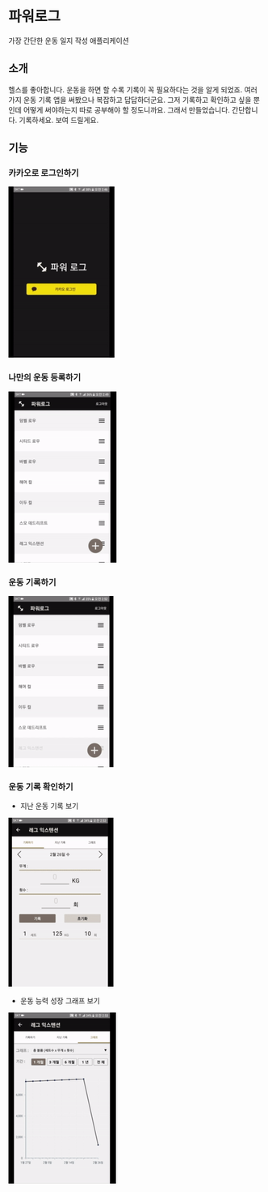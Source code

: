 # 파워로그

가장 간단한 운동 일지 작성 애플리케이션

## 소개

헬스를 좋아합니다. 운동을 하면 할 수록 기록이 꼭 필요하다는 것을 알게 되었죠.
여러가지 운동 기록 앱을 써봤으나 복잡하고 답답하더군요.
그저 기록하고 확인하고 싶을 뿐인데 어떻게 써야하는지 따로 공부해야 할 정도니까요.
그래서 만들었습니다.
간단합니다. 기록하세요.
보여 드릴게요.

## 기능

### 카카오로 로그인하기

![kakao-login](./frontend/public/kakao-login.gif)
### 나만의 운동 등록하기

![exercise](./frontend/public/exercise.gif)
### 운동 기록하기

![track-add](./frontend/public/track-add.gif)
### 운동 기록 확인하기
- 지난 운동 기록 보기

![show-history](./frontend/public/show-history.gif)

- 운동 능력 성장 그래프 보기

![chart-period](./frontend/public/chart-period.gif)

